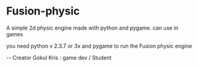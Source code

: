 # Fusion-physic
A simple 2d physic engine made with python and pygame. can use in games

you need python v 2.3.7 or 3x and pygame to run the Fusion physic engine

-- Creator 
Gokul Kris : game dev / Student

